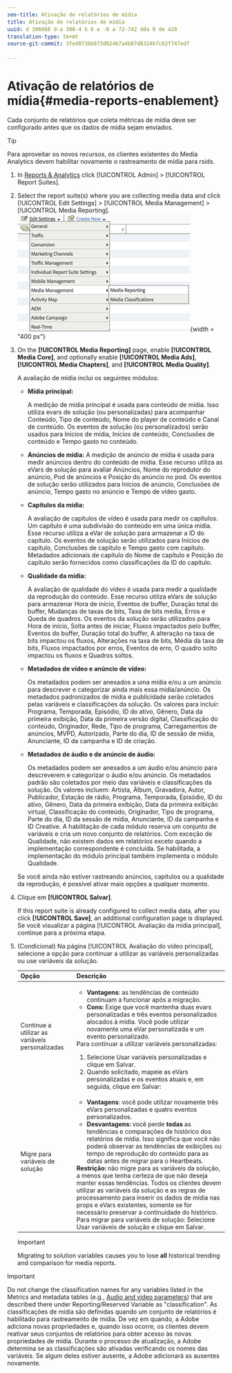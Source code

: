 ```yaml
---
seo-title: Ativação de relatórios de mídia
title: Ativação de relatórios de mídia
uuid: d 306068 d-a 308-4 b 6 e -8 a 72-742 dda 0 de 428
translation-type: tm+mt
source-git-commit: 3fed0736b673d024b7a4b07d8324bfc62f747ed7

---
```



# Ativação de relatórios de mídia{#media-reports-enablement}

Cada conjunto de relatórios que coleta métricas de mídia deve ser configurado antes que os dados de mídia sejam enviados.

>[!TIP]
>
>Para aproveitar os novos recursos, os clientes existentes do Media Analytics devem habilitar novamente o rastreamento de mídia para rsids.

1. In [Reports &amp; Analytics](https://my.omniture.com/login/) click [!UICONTROL Admin] &gt; [!UICONTROL Report Suites].
1. Select the report suite(s) where you are collecting media data and click [!UICONTROL Edit Settings] &gt; [!UICONTROL Media Management] &gt; [!UICONTROL Media Reporting].
   ![](assets/media-reporting.png){width = "400 px"}

1. On the **[!UICONTROL Media Reporting]** page, enable **[!UICONTROL Media Core]**, and optionally enable **[!UICONTROL Media Ads]**, **[!UICONTROL Media Chapters]**, and **[!UICONTROL Media Quality]**.

   A avaliação de mídia inclui os seguintes módulos:

   * **Mídia principal:**

      A medição de mídia principal é usada para conteúdo de mídia. Isso utiliza evars de solução (ou personalizadas) para acompanhar Conteúdo, Tipo de conteúdo, Nome do player de conteúdo e Canal de conteúdo. Os eventos de solução (ou personalizados) serão usados para Inícios de mídia, Inícios de conteúdo, Conclusões de conteúdo e Tempo gasto no conteúdo.

   * **Anúncios de mídia:** A medição de anúncio de mídia é usada para medir anúncios dentro do conteúdo de mídia. Esse recurso utiliza as eVars de solução para avaliar Anúncios, Nome do reprodutor do anúncio, Pod de anúncios e Posição do anúncio no pod. Os eventos de solução serão utilizados para Inícios de anúncio, Conclusões de anúncio, Tempo gasto no anúncio e Tempo de vídeo gasto.
   * **Capítulos da mídia:**

      A avaliação de capítulos de vídeo é usada para medir os capítulos. Um capítulo é uma subdivisão do conteúdo em uma única mídia. Esse recurso utiliza a eVar de solução para armazenar a ID do capítulo. Os eventos de solução serão utilizados para Inícios de capítulo, Conclusões de capítulo e Tempo gasto com capítulo. Metadados adicionais de capítulo do Nome de capítulo e Posição do capítulo serão fornecidos como classificações da ID do capítulo.

   * **Qualidade da mídia:**

      A avaliação de qualidade do vídeo é usada para medir a qualidade da reprodução do conteúdo. Esse recurso utiliza eVars de solução para armazenar Hora de início, Eventos de buffer, Duração total do buffer, Mudanças de taxas de bits, Taxa de bits média, Erros e Queda de quadros. Os eventos da solução serão utilizados para Hora de início, Solta antes de iniciar, Fluxos impactados pelo buffer, Eventos do buffer, Duração total do buffer, A alteração na taxa de bits impactou os fluxos, Alterações na taxa de bits, Média da taxa de bits, Fluxos impactados por erros, Eventos de erro, O quadro solto impactou os fluxos e Quadros soltos.

   * **Metadados de vídeo e anúncio de vídeo:**

      Os metadados podem ser anexados a uma mídia e/ou a um anúncio para descrever e categorizar ainda mais essa mídia/anúncio. Os metadados padronizados de mídia e publicidade serão coletados pelas variáveis e classificações da solução. Os valores para incluir: Programa, Temporada, Episódio, ID do ativo, Gênero, Data da primeira exibição, Data da primeira versão digital, Classificação do conteúdo, Originador, Rede, Tipo de programa, Carregamentos de anúncios, MVPD, Autorizado, Parte do dia, ID de sessão de mídia, Anunciante, ID da campanha e ID de criação.

   * **Metadados de áudio e de anúncio de áudio:**

      Os metadados podem ser anexados a um áudio e/ou anúncio para descreverem e categorizar o áudio e/ou anúncio. Os metadados padrão são coletados por meio das variáveis e classificações da solução. Os valores incluem: Artista, Álbum, Gravadora, Autor, Publicador, Estação de rádio, Programa, Temporada, Episódio, ID do ativo, Gênero, Data da primeira exibição, Data da primeira exibição virtual, Classificação do conteúdo, Originador, Tipo de programa, Parte do dia, ID da sessão de mídia, Anunciante, ID da campanha e ID Creative.
   A habilitação de cada módulo reserva um conjunto de variáveis e cria um novo conjunto de relatórios. Com exceção de Qualidade, não existem dados em relatórios exceto quando a implementação correspondente é concluída. Se habilitada, a implementação do módulo principal também implementa o módulo Qualidade.

   Se você ainda não estiver rastreando anúncios, capítulos ou a qualidade da reprodução, é possível ativar mais opções a qualquer momento.

1. Clique em **[!UICONTROL Salvar]**.

   If this report suite is already configured to collect media data, after you click **[!UICONTROL Save]**, an additional configuration page is displayed. Se você visualizar a página [!UICONTROL Avaliação da mídia principal], continue para a próxima etapa.

1. (Condicional) Na página [!UICONTROL Avaliação do vídeo principal], selecione a opção para continuar a utilizar as variáveis personalizadas ou use variáveis da solução.

   | Opção | Descrição |
   | --- | --- |
   | Continue a utilizar as variáveis personalizadas | <ul> <li> **Vantagens**: as tendências de conteúdo continuam a funcionar após a migração. </li> <li> **Cons:** Exige que você mantenha duas evars personalizadas e três eventos personalizados alocados à mídia. Você pode utilizar novamente uma eVar personalizada e um evento personalizado. </li> </ul> Para continuar a utilizar variáveis personalizadas: <ol> <li>Selecione Usar variáveis personalizadas e clique em Salvar. </li> <li>Quando solicitado, mapeie as eVars personalizadas e os eventos atuais e, em seguida, clique em Salvar: </li> </ol> |
   | Migre para variáveis de solução | <ul> <li> **Vantagens**: você pode utilizar novamente três eVars personalizadas e quatro eventos personalizados. </li> <li> **Desvantagens:** você perde **todas** as tendências e comparações de histórico dos relatórios de mídia. Isso significa que você não poderá observar as tendências de exibições ou tempo de reprodução do conteúdo para as datas antes de migrar para o Heartbeats. </li> </ul> **Restrição:** não migre para as variáveis da solução, a menos que tenha certeza de que não deseja manter essas tendências. Todos os clientes devem utilizar as variáveis da solução e as regras de processamento para inserir os dados de mídia nas props e eVars existentes, somente se for necessário preservar a continuidade do histórico. Para migrar para variáveis de solução: Selecione Usar variáveis de solução e clique em Salvar. |

   >[!IMPORTANT]
   >
   >Migrating to solution variables causes you to lose **all** historical trending and comparison for media reports.

>[!IMPORTANT]
>
>Do not change the classification names for any variables listed in the Metrics and metadata tables (e.g., [Audio and video parameters](../metrics-and-metadata/audio-video-parameters.md)) that are described there under Reporting/Reserved Variable as "classification". As classificações de mídia são definidas quando um conjunto de relatórios é habilitado para rastreamento de mídia. De vez em quando, a Adobe adiciona novas propriedades e, quando isso ocorre, os clientes devem reativar seus conjuntos de relatórios para obter acesso às novas propriedades de mídia. Durante o processo de atualização, a Adobe determina se as classificações são ativadas verificando os nomes das variáveis. Se algum deles estiver ausente, a Adobe adicionará as ausentes novamente.
